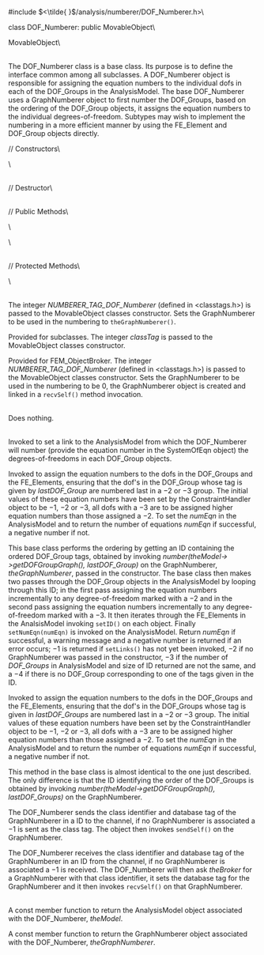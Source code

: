 \
\#include $<\tilde{ }$/analysis/numberer/DOF_Numberer.h$>$\

class DOF_Numberer: public MovableObject\

MovableObject\

\
The DOF_Numberer class is a base class. Its purpose is to define the
interface common among all subclasses. A DOF_Numberer object is
responsible for assigning the equation numbers to the individual dofs in
each of the DOF_Groups in the AnalysisModel. The base DOF_Numberer uses
a GraphNumberer object to first number the DOF_Groups, based on the
ordering of the DOF_Group objects, it assigns the equation numbers to
the individual degrees-of-freedom. Subtypes may wish to implement the
numbering in a more efficient manner by using the FE_Element and
DOF_Group objects directly.

// Constructors\

\

\
// Destructor\

\
// Public Methods\

\

\

\
// Protected Methods\

\

\
The integer *NUMBERER_TAG_DOF_Numberer* (defined in $<$classtags.h$>$)
is passed to the MovableObject classes constructor. Sets the
GraphNumberer to be used in the numbering to `theGraphNumberer()`.

Provided for subclasses. The integer *classTag* is passed to the
MovableObject classes constructor.

Provided for FEM_ObjectBroker. The integer *NUMBERER_TAG_DOF_Numberer*
(defined in $<$classtags.h$>$) is passed to the MovableObject classes
constructor. Sets the GraphNumberer to be used in the numbering to be
$0$, the GraphNumberer object is created and linked in a `recvSelf()`
method invocation.

\
Does nothing.

\
Invoked to set a link to the AnalysisModel from which the DOF_Numberer
will number (provide the equation number in the SystemOfEqn object) the
degrees-of-freedoms in each DOF_Group objects.

Invoked to assign the equation numbers to the dofs in the DOF_Groups and
the FE_Elements, ensuring that the dof's in the DOF_Group whose tag is
given by *lastDOF_Group* are numbered last in a $-2$ or $-3$ group. The
initial values of these equation numbers have been set by the
ConstraintHandler object to be $-1$, $-2$ or $-3$, all dofs with a $-3$
are to be assigned higher equation numbers than those assigned a $-2$.
To set the *numEqn* in the AnalysisModel and to return the number of
equations *numEqn* if successful, a negative number if not.

This base class performs the ordering by getting an ID containing the
ordered DOF_Group tags, obtained by invoking
*number(theModel-$>$getDOFGroupGraph(), lastDOF_Group)* on the
GraphNumberer, *theGraphNumberer*, passed in the constructor. The base
class then makes two passes through the DOF_Group objects in the
AnalysisModel by looping through this ID; in the first pass assigning
the equation numbers incrementally to any degree-of-freedom marked with
a $-2$ and in the second pass assigning the equation numbers
incrementally to any degree-of-freedom marked with a $-3$. It then
iterates through the FE_Elements in the AnalsisModel invoking `setID()`
on each object. Finally `setNumEqn(numEqn)` is invoked on the
AnalysisModel. Return *numEqn* if successful, a warning message and a
negative number is returned if an error occurs; $-1$ is returned if
`setLinks()` has not yet been invoked, $-2$ if no GraphNumberer was
passed in the constructor, $-3$ if the number of *DOF_Groups* in
AnalysisModel and size of ID returned are not the same, and a $-4$ if
there is no DOF_Group corresponding to one of the tags given in the ID.

Invoked to assign the equation numbers to the dofs in the DOF_Groups and
the FE_Elements, ensuring that the dof's in the DOF_Groups whose tag is
given in *lastDOF_Groups* are numbered last in a $-2$ or $-3$ group. The
initial values of these equation numbers have been set by the
ConstraintHandler object to be $-1$, $-2$ or $-3$, all dofs with a $-3$
are to be assigned higher equation numbers than those assigned a $-2$.
To set the *numEqn* in the AnalysisModel and to return the number of
equations *numEqn* if successful, a negative number if not.

This method in the base class is almost identical to the one just
described. The only difference is that the ID identifying the order of
the DOF_Groups is obtained by invoking
*number(theModel-$>$getDOFGroupGraph(), lastDOF_Groups)* on the
GraphNumberer.

The DOF_Numberer sends the class identifier and database tag of the
GraphNumberer in a ID to the channel, if no GraphNumberer is associated
a $-1$ is sent as the class tag. The object then invokes `sendSelf()` on
the GraphNumberer.

The DOF_Numberer receives the class identifier and database tag of the
GraphNumberer in an ID from the channel, if no GraphNumberer is
associated a $-1$ is received. The DOF_Numberer will then ask
*theBroker* for a GraphNumberer with that class identifier, it sets the
database tag for the GraphNumberer and it then invokes `recvSelf()` on
that GraphNumberer.

\
A const member function to return the AnalysisModel object associated
with the DOF_Numberer, *theModel*.

A const member function to return the GraphNumberer object associated
with the DOF_Numberer, *theGraphNumberer*.
